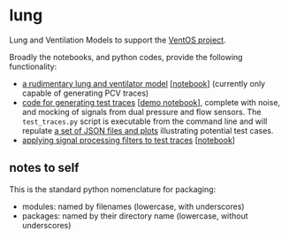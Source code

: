 # lung
Lung and Ventilation Models to support the [VentOS project](https://docs.google.com/document/d/1zuPdXqJ_gFg4drvJkdByst1vagz60usFGL3S3l_cO4A/edit?usp=sharing).

Broadly the notebooks, and python codes, provide the following functionality:

* [a rudimentary lung and ventilator model](ventos/sim/simple.py) [[notebook](plots.iyynb)] (currently only capable of generating PCV traces)
* [code for generating test traces](ventos/test_traces.py) [[demo notebook](test_traces.iyynb)], complete with noise, and mocking of signals from dual pressure and flow sensors. The `test_traces.py` script is executable from the command line and will repulate [a set of JSON files and plots](test_traces/) illustrating potential test cases.
* [applying signal processing filters to test traces](ventos/signal.py) [[notebook](lung.iyynb)]

## notes to self

This is the standard python nomenclature for packaging:

* modules: named by filenames (lowercase, with underscores)
* packages: named by their directory name (lowercase, without underscores)


